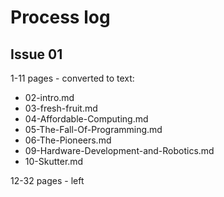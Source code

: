 Process log
===========

Issue 01
--------

1-11 pages - converted to text:

* 02-intro.md
* 03-fresh-fruit.md
* 04-Affordable-Computing.md
* 05-The-Fall-Of-Programming.md
* 06-The-Pioneers.md
* 09-Hardware-Development-and-Robotics.md
* 10-Skutter.md

12-32 pages - left
